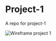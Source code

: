 # Project-1
A repo for project-1

![Wireframe project 1](https://user-images.githubusercontent.com/34720583/204415970-18659e05-64bb-4633-a4ba-2c826a5bccd0.PNG)
